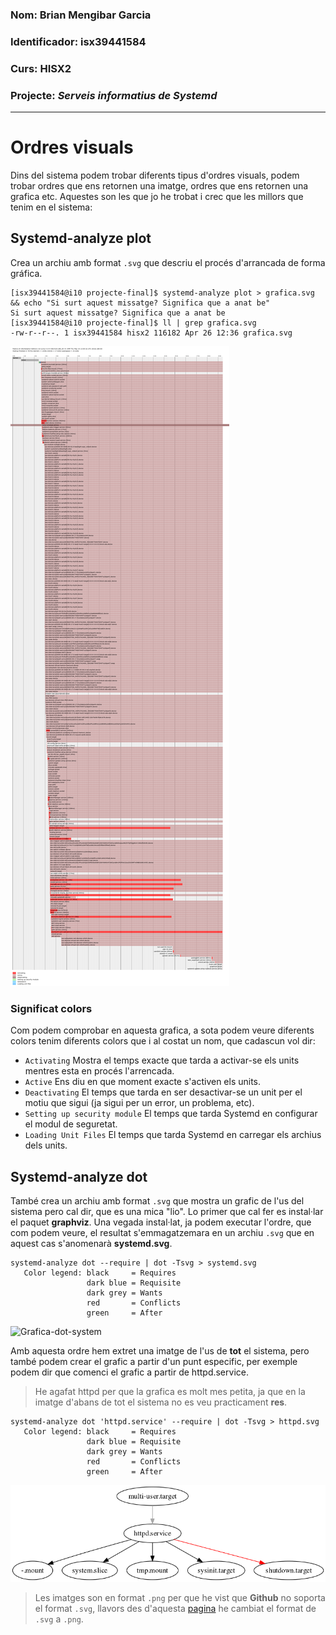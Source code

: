 ### Nom: Brian Mengibar Garcia

### Identificador: isx39441584

### Curs: HISX2

### Projecte: _Serveis informatius de Systemd_
------------------------------------------------------

# Ordres visuals
Dins del sistema podem trobar diferents tipus d'ordres visuals, podem
trobar ordres que ens retornen una imatge, ordres que ens retornen una
grafica etc. Aquestes son les que jo he trobat i crec que les millors
que tenim en el sistema:

## Systemd-analyze plot
Crea un archiu amb format ``.svg`` que descriu el procés d'arrancada de 
forma gráfica. 

```
[isx39441584@i10 projecte-final]$ systemd-analyze plot > grafica.svg && echo "Si surt aquest missatge? Significa que a anat be"
Si surt aquest missatge? Significa que a anat be
[isx39441584@i10 projecte-final]$ ll | grep grafica.svg
-rw-r--r--. 1 isx39441584 hisx2 116182 Apr 26 12:36 grafica.svg
```

![Grafica-plot](./grafiques/grafica_plot.png)

### Significat colors
Com podem comprobar en aquesta grafica, a sota podem veure diferents colors tenim diferents colors que
i al costat un nom, que cadascun vol dir:
* ``Activating`` Mostra el temps exacte que tarda a activar-se els units mentres esta en procés l'arrencada.
* ``Active`` Ens diu en que moment exacte s'activen els units.
* ``Deactivating`` El temps que tarda en ser desactivar-se un unit per el motiu que sigui (ja sigui per un error, un problema, etc).
* ``Setting up security module`` El temps que tarda Systemd en configurar el modul de seguretat.
* ``Loading Unit Files`` El temps que tarda Systemd en carregar els archius dels units.

## Systemd-analyze dot
També crea un archiu amb format ``.svg`` que mostra un grafic de l'us
del sistema pero cal dir, que es una mica "lio". Lo primer que cal fer
es instal·lar el paquet **graphviz**. Una vegada instal·lat, ja podem 
executar l'ordre, que com podem veure, el resultat s'emmagatzemara en un
archiu ``.svg`` que en aquest cas s'anomenarà **systemd.svg**.

```
systemd-analyze dot --require | dot -Tsvg > systemd.svg
   Color legend: black     = Requires
                 dark blue = Requisite
                 dark grey = Wants
                 red       = Conflicts
                 green     = After
```

![Grafica-dot-system](./grafiques/grafica_dot.png)

Amb aquesta ordre hem extret una imatge de l'us de **tot** el sistema,
pero també podem crear el grafic a partir d'un punt especific, per exemple
podem dir que comenci el grafic a partir de httpd.service.

> He agafat httpd per que la grafica es molt mes petita, ja que en
la imatge d'abans de tot el sistema no es veu practicament **res**.

```
systemd-analyze dot 'httpd.service' --require | dot -Tsvg > httpd.svg
   Color legend: black     = Requires
                 dark blue = Requisite
                 dark grey = Wants
                 red       = Conflicts
                 green     = After
```

![Grafica-dot-httpd](./grafiques/httpd.png)

> Les imatges son en format ``.png`` per que he vist que **Github** no
soporta el format ``.svg``, llavors des d'aquesta [pagina] he cambiat
el format de ``.svg`` a ``.png``.

[pagina]: http://svgtopng.com/es/
